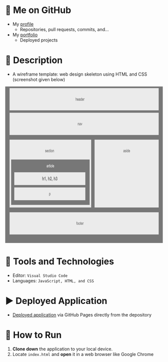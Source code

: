 # :link: Me on GitHub
* My [profile](https://github.com/ArsalanAtGH)
  * Repositories, pull requests, commits, and...
* My [portfolio](https://arsalanatgh.github.io)
  * Deployed projects

# :page_with_curl: Description
* A wireframe template: web design skeleton using HTML and CSS (screenshot given below)

<img src="Docs/Images/main_page.png" width="600" height="500">

# :nut_and_bolt: Tools and Technologies
* Editor: `Visual Studio Code`
* Languages: `JavaScript, HTML, and CSS`

# :arrow_forward: Deployed Application
* [Deployed application](https://arsalanatgh.github.io/1_BootcampAssign_Wireframe/) via GitHub Pages directly from the depository

# :wrench: How to Run
1. **Clone down** the application to your local device.
2. Locate `index.html` and **open** it in a web browser like Google Chrome
